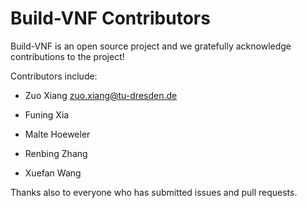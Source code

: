 # Build-VNF Contributors

Build-VNF is an open source project and we gratefully acknowledge contributions to the project!

Contributors include:

- Zuo Xiang <zuo.xiang@tu-dresden.de>

- Funing Xia
- Malte Hoeweler
- Renbing Zhang
- Xuefan Wang

Thanks also to everyone who has submitted issues and pull requests.
